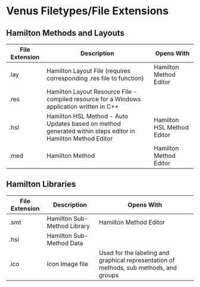 # Venus Filetypes/File Extensions

## Hamilton Methods and Layouts

| File Extension | Description                                                                                                | Opens With                 |
| -------------- | ---------------------------------------------------------------------------------------------------------- | -------------------------- |
| .lay           | Hamilton Layout File (requires corresponding .res file to function)                                        | Hamilton Method Editor     |
| .res           | Hamilton Layout Resource File - compiled resource for a Windows application written in C++                 |                            |
| .hsl           | Hamilton HSL Method - Auto Updates based on method generated within steps editor in Hamilton Method Editor | Hamilton HSL Method Editor |
| .med           | Hamilton Method                                                                                            | Hamilton Method Editor     |

## Hamilton Libraries

| File Extension | Description                 | Opens With                                                                             |
| -------------- | --------------------------- | -------------------------------------------------------------------------------------- |
| .smt           | Hamilton Sub-Method Library | Hamilton Method Editor                                                                 |
| .hsi           | Hamilton Sub-Method Data    |                                                                                        |
| .ico           | Icon Image file             | Used for the labeling and graphical representation of methods, sub methods, and groups |

